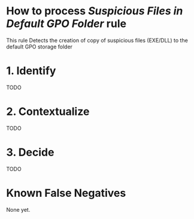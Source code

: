 # How to process *Suspicious Files in Default GPO Folder* rule
This rule Detects the creation of copy of suspicious files (EXE/DLL) to the default GPO storage folder

# 1. Identify
TODO

# 2. Contextualize
TODO

# 3. Decide
TODO

# Known False Negatives
None yet.
